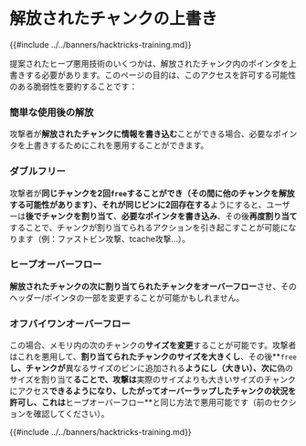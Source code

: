 # 解放されたチャンクの上書き

{{#include ../../banners/hacktricks-training.md}}

提案されたヒープ悪用技術のいくつかは、解放されたチャンク内のポインタを上書きする必要があります。このページの目的は、このアクセスを許可する可能性のある脆弱性を要約することです：

### 簡単な使用後の解放

攻撃者が**解放されたチャンクに情報を書き込む**ことができる場合、必要なポインタを上書きするためにこれを悪用することができます。

### ダブルフリー

攻撃者が**同じチャンクを2回`free`**することができ（その間に他のチャンクを解放する可能性があります）、それが**同じビンに2回存在する**ようにすると、ユーザーは**後でチャンクを割り当て**、**必要なポインタを書き込み**、その後**再度割り当て**することで、チャンクが割り当てられるアクションを引き起こすことが可能になります（例：ファストビン攻撃、tcache攻撃...）。

### ヒープオーバーフロー

**解放されたチャンクの次に割り当てられたチャンクをオーバーフロー**させ、そのヘッダー/ポインタの一部を変更することが可能かもしれません。

### オフバイワンオーバーフロー

この場合、メモリ内の次のチャンクの**サイズを変更**することが可能です。攻撃者はこれを悪用して、**割り当てられたチャンクのサイズを大きくし**、その後**`free`**し、チャンクが**異なるサイズのビンに追加される**ようにし（大きい）、次に**偽のサイズを割り当て**ることで、攻撃は**実際のサイズよりも大きいサイズのチャンクにアクセス**できるようになり、**したがってオーバーラップしたチャンクの状況を許可**し、これは**ヒープオーバーフロー**と同じ方法で悪用可能です（前のセクションを確認してください）。

{{#include ../../banners/hacktricks-training.md}}
